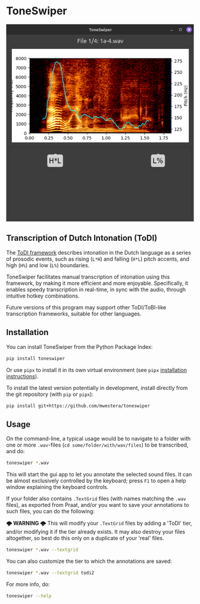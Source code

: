 # ToneSwiper

![](https://github.com/mwestera/toneswiper/blob/ab5a3afc388e6fa67ae80ab68eeeb41cec3e83fd/toneswiper.png)

## Transcription of Dutch Intonation (ToDI)

The [ToDI framework](https://todi.cls.ru.nl/) describes intonation in the Dutch language as a series of prosodic events, such as rising (`L*H`) and falling (`H*L`) pitch accents, and high (`H%`) and low (`L%`) boundaries. 

ToneSwiper facilitates manual transcription of intonation using this framework, by making it more efficient and more enjoyable. Specifically, it enables speedy transcription in real-time, in sync with the audio, through intuitive hotkey combinations.

Future versions of this program may support other ToDI/ToBI-like transcription frameworks, suitable for other languages.

## Installation

You can install ToneSwiper from the Python Package Index:

```bash
pip install toneswiper
```

Or use `pipx` to install it in its own virtual environment (see `pipx` [installation instructions](https://pipx.pypa.io/latest/installation/)).

To install the latest version potentially in development, install directly from the git repository (with `pip` or `pipx`): 

```bash
pip install git+https://github.com/mwestera/toneswiper
```

## Usage

On the command-line, a typical usage would be to navigate to a folder with one or more `.wav`-files (`cd some/folder/with/wav/files`) to be transcribed, and do:

```bash
toneswiper *.wav
```

This will start the gui app to let you annotate the selected sound files. It can be almost exclusively controlled by the keyboard; press `F1` to open a help window explaining the keyboard controls.

If your folder also contains `.TextGrid` files (with names matching the `.wav` files), as exported from Praat, and/or you want to save your annotations to such files, you can do the following:

**🌩 WARNING 🌩** This will modify your `.TextGrid` files by adding a 'ToDI' tier, and/or modifying it if the tier already exists. It may also destroy your files altogether, so best do this only on a duplicate of your 'real' files.    

```bash
toneswiper *.wav --textgrid
```

You can also customize the tier to which the annotations are saved:

```bash
toneswiper *.wav --textgrid todi2
```

For more info, do:

```bash
toneswiper --help
```